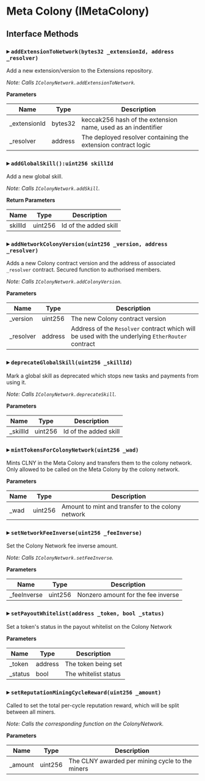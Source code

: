 # Meta Colony (IMetaColony)

## Interface Methods

### ▸ `addExtensionToNetwork(bytes32 _extensionId, address _resolver)`

Add a new extension/version to the Extensions repository.

_Note: Calls `IColonyNetwork.addExtensionToNetwork`._

**Parameters**

| Name          | Type    | Description                                                   |
| ------------- | ------- | ------------------------------------------------------------- |
| \_extensionId | bytes32 | keccak256 hash of the extension name, used as an indentifier  |
| \_resolver    | address | The deployed resolver containing the extension contract logic |

### ▸ `addGlobalSkill():uint256 skillId`

Add a new global skill.

_Note: Calls `IColonyNetwork.addSkill`._

**Return Parameters**

| Name    | Type    | Description           |
| ------- | ------- | --------------------- |
| skillId | uint256 | Id of the added skill |

### ▸ `addNetworkColonyVersion(uint256 _version, address _resolver)`

Adds a new Colony contract version and the address of associated `_resolver` contract. Secured function to authorised members.

_Note: Calls `IColonyNetwork.addColonyVersion`._

**Parameters**

| Name       | Type    | Description                                                                                      |
| ---------- | ------- | ------------------------------------------------------------------------------------------------ |
| \_version  | uint256 | The new Colony contract version                                                                  |
| \_resolver | address | Address of the `Resolver` contract which will be used with the underlying `EtherRouter` contract |

### ▸ `deprecateGlobalSkill(uint256 _skillId)`

Mark a global skill as deprecated which stops new tasks and payments from using it.

_Note: Calls `IColonyNetwork.deprecateSkill`._

**Parameters**

| Name      | Type    | Description           |
| --------- | ------- | --------------------- |
| \_skillId | uint256 | Id of the added skill |

### ▸ `mintTokensForColonyNetwork(uint256 _wad)`

Mints CLNY in the Meta Colony and transfers them to the colony network. Only allowed to be called on the Meta Colony by the colony network.

**Parameters**

| Name  | Type    | Description                                       |
| ----- | ------- | ------------------------------------------------- |
| \_wad | uint256 | Amount to mint and transfer to the colony network |

### ▸ `setNetworkFeeInverse(uint256 _feeInverse)`

Set the Colony Network fee inverse amount.

_Note: Calls `IColonyNetwork.setFeeInverse`._

**Parameters**

| Name         | Type    | Description                        |
| ------------ | ------- | ---------------------------------- |
| \_feeInverse | uint256 | Nonzero amount for the fee inverse |

### ▸ `setPayoutWhitelist(address _token, bool _status)`

Set a token's status in the payout whitelist on the Colony Network

**Parameters**

| Name     | Type    | Description          |
| -------- | ------- | -------------------- |
| \_token  | address | The token being set  |
| \_status | bool    | The whitelist status |

### ▸ `setReputationMiningCycleReward(uint256 _amount)`

Called to set the total per-cycle reputation reward, which will be split between all miners.

_Note: Calls the corresponding function on the ColonyNetwork._

**Parameters**

| Name     | Type    | Description                                     |
| -------- | ------- | ----------------------------------------------- |
| \_amount | uint256 | The CLNY awarded per mining cycle to the miners |

